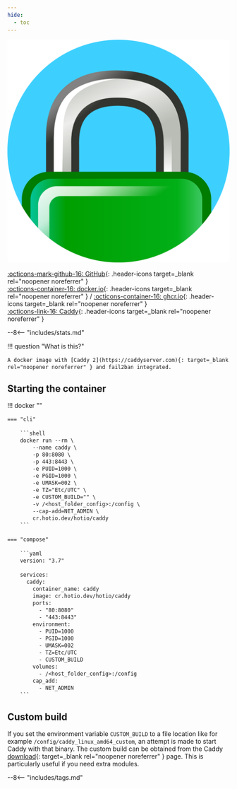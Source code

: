 ```yaml
---
hide:
  - toc
---
```


<div class="image-logo"><img src="/img/image-logos/caddy.svg" alt="logo"></div>

[:octicons-mark-github-16: GitHub](https://github.com/hotio/caddy){: .header-icons target=_blank rel="noopener noreferrer" }  
[:octicons-container-16: docker.io](https://hub.docker.com/r/hotio/caddy){: .header-icons target=_blank rel="noopener noreferrer" }
 / [:octicons-container-16: ghcr.io](https://github.com/orgs/hotio/packages/container/package/caddy){: .header-icons target=_blank rel="noopener noreferrer" }  
[:octicons-link-16: Caddy](https://caddyserver.com){: .header-icons target=_blank rel="noopener noreferrer" }  

--8<-- "includes/stats.md"

!!! question "What is this?"

    A docker image with [Caddy 2](https://caddyserver.com){: target=_blank rel="noopener noreferrer" } and fail2ban integrated.

## Starting the container

!!! docker ""

    === "cli"

        ```shell
        docker run --rm \
            --name caddy \
            -p 80:8080 \
            -p 443:8443 \
            -e PUID=1000 \
            -e PGID=1000 \
            -e UMASK=002 \
            -e TZ="Etc/UTC" \
            -e CUSTOM_BUILD="" \
            -v /<host_folder_config>:/config \
            --cap-add=NET_ADMIN \
            cr.hotio.dev/hotio/caddy
        ```

    === "compose"

        ```yaml
        version: "3.7"

        services:
          caddy:
            container_name: caddy
            image: cr.hotio.dev/hotio/caddy
            ports:
              - "80:8080"
              - "443:8443"
            environment:
              - PUID=1000
              - PGID=1000
              - UMASK=002
              - TZ=Etc/UTC
              - CUSTOM_BUILD
            volumes:
              - /<host_folder_config>:/config
            cap_add:
              - NET_ADMIN
        ```

## Custom build

If you set the environment variable `CUSTOM_BUILD` to a file location like for example `/config/caddy_linux_amd64_custom`, an attempt is made to start Caddy with that binary. The custom build can be obtained from the Caddy [download](https://caddyserver.com/download){: target=_blank rel="noopener noreferrer" } page. This is particularly useful if you need extra modules.

--8<-- "includes/tags.md"

